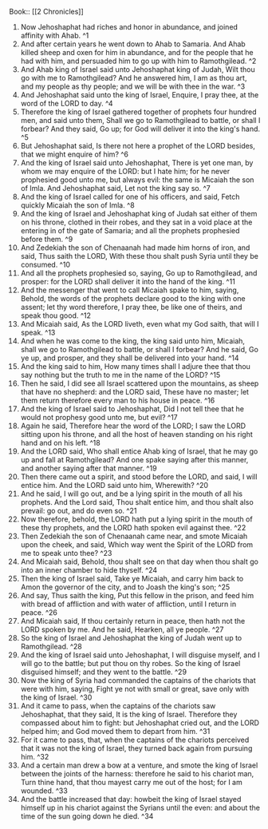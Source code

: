  Book:: [[2 Chronicles]]
 1. Now Jehoshaphat had riches and honor in abundance, and joined affinity with Ahab. ^1
 2. And after certain years he went down to Ahab to Samaria. And Ahab killed sheep and oxen for him in abundance, and for the people that he had with him, and persuaded him to go up with him to Ramothgilead. ^2
 3. And Ahab king of Israel said unto Jehoshaphat king of Judah, Wilt thou go with me to Ramothgilead? And he answered him, I am as thou art, and my people as thy people; and we will be with thee in the war. ^3
 4. And Jehoshaphat said unto the king of Israel, Enquire, I pray thee, at the word of the LORD to day. ^4
 5. Therefore the king of Israel gathered together of prophets four hundred men, and said unto them, Shall we go to Ramothgilead to battle, or shall I forbear? And they said, Go up; for God will deliver it into the king's hand. ^5
 6. But Jehoshaphat said, Is there not here a prophet of the LORD besides, that we might enquire of him? ^6
 7. And the king of Israel said unto Jehoshaphat, There is yet one man, by whom we may enquire of the LORD: but I hate him; for he never prophesied good unto me, but always evil: the same is Micaiah the son of Imla. And Jehoshaphat said, Let not the king say so. ^7
 8. And the king of Israel called for one of his officers, and said, Fetch quickly Micaiah the son of Imla. ^8
 9. And the king of Israel and Jehoshaphat king of Judah sat either of them on his throne, clothed in their robes, and they sat in a void place at the entering in of the gate of Samaria; and all the prophets prophesied before them. ^9
 10. And Zedekiah the son of Chenaanah had made him horns of iron, and said, Thus saith the LORD, With these thou shalt push Syria until they be consumed. ^10
 11. And all the prophets prophesied so, saying, Go up to Ramothgilead, and prosper: for the LORD shall deliver it into the hand of the king. ^11
 12. And the messenger that went to call Micaiah spake to him, saying, Behold, the words of the prophets declare good to the king with one assent; let thy word therefore, I pray thee, be like one of theirs, and speak thou good. ^12
 13. And Micaiah said, As the LORD liveth, even what my God saith, that will I speak. ^13
 14. And when he was come to the king, the king said unto him, Micaiah, shall we go to Ramothgilead to battle, or shall I forbear? And he said, Go ye up, and prosper, and they shall be delivered into your hand. ^14
 15. And the king said to him, How many times shall I adjure thee that thou say nothing but the truth to me in the name of the LORD? ^15
 16. Then he said, I did see all Israel scattered upon the mountains, as sheep that have no shepherd: and the LORD said, These have no master; let them return therefore every man to his house in peace. ^16
 17. And the king of Israel said to Jehoshaphat, Did I not tell thee that he would not prophesy good unto me, but evil? ^17
 18. Again he said, Therefore hear the word of the LORD; I saw the LORD sitting upon his throne, and all the host of heaven standing on his right hand and on his left. ^18
 19. And the LORD said, Who shall entice Ahab king of Israel, that he may go up and fall at Ramothgilead? And one spake saying after this manner, and another saying after that manner. ^19
 20. Then there came out a spirit, and stood before the LORD, and said, I will entice him. And the LORD said unto him, Wherewith? ^20
 21. And he said, I will go out, and be a lying spirit in the mouth of all his prophets. And the Lord said, Thou shalt entice him, and thou shalt also prevail: go out, and do even so. ^21
 22. Now therefore, behold, the LORD hath put a lying spirit in the mouth of these thy prophets, and the LORD hath spoken evil against thee. ^22
 23. Then Zedekiah the son of Chenaanah came near, and smote Micaiah upon the cheek, and said, Which way went the Spirit of the LORD from me to speak unto thee? ^23
 24. And Micaiah said, Behold, thou shalt see on that day when thou shalt go into an inner chamber to hide thyself. ^24
 25. Then the king of Israel said, Take ye Micaiah, and carry him back to Amon the governor of the city, and to Joash the king's son; ^25
 26. And say, Thus saith the king, Put this fellow in the prison, and feed him with bread of affliction and with water of affliction, until I return in peace. ^26
 27. And Micaiah said, If thou certainly return in peace, then hath not the LORD spoken by me. And he said, Hearken, all ye people. ^27
 28. So the king of Israel and Jehoshaphat the king of Judah went up to Ramothgilead. ^28
 29. And the king of Israel said unto Jehoshaphat, I will disguise myself, and I will go to the battle; but put thou on thy robes. So the king of Israel disguised himself; and they went to the battle. ^29
 30. Now the king of Syria had commanded the captains of the chariots that were with him, saying, Fight ye not with small or great, save only with the king of Israel. ^30
 31. And it came to pass, when the captains of the chariots saw Jehoshaphat, that they said, It is the king of Israel. Therefore they compassed about him to fight: but Jehoshaphat cried out, and the LORD helped him; and God moved them to depart from him. ^31
 32. For it came to pass, that, when the captains of the chariots perceived that it was not the king of Israel, they turned back again from pursuing him. ^32
 33. And a certain man drew a bow at a venture, and smote the king of Israel between the joints of the harness: therefore he said to his chariot man, Turn thine hand, that thou mayest carry me out of the host; for I am wounded. ^33
 34. And the battle increased that day: howbeit the king of Israel stayed himself up in his chariot against the Syrians until the even: and about the time of the sun going down he died. ^34

